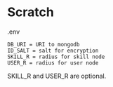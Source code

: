 # Scratch

.env

    DB_URI = URI to mongodb
    ID_SALT = salt for encryption
    SKILL_R = radius for skill node
    USER_R = radius for user node

SKILL_R and USER_R are optional.

